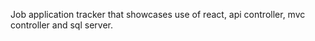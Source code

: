 Job application tracker that showcases use of react, api controller, mvc controller and sql server.
